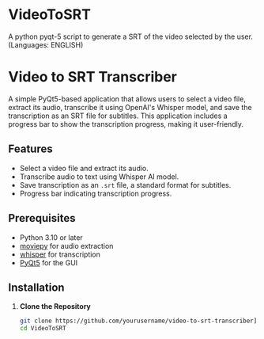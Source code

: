 # VideoToSRT
A python pyqt-5 script to generate a SRT of the video selected by the user. (Languages: ENGLISH)

# Video to SRT Transcriber

A simple PyQt5-based application that allows users to select a video file, extract its audio, transcribe it using OpenAI's Whisper model, and save the transcription as an SRT file for subtitles. This application includes a progress bar to show the transcription progress, making it user-friendly.

## Features
- Select a video file and extract its audio.
- Transcribe audio to text using Whisper AI model.
- Save transcription as an `.srt` file, a standard format for subtitles.
- Progress bar indicating transcription progress.

## Prerequisites
- Python 3.10 or later
- [moviepy](https://pypi.org/project/moviepy/) for audio extraction
- [whisper](https://github.com/openai/whisper) for transcription
- [PyQt5](https://pypi.org/project/PyQt5/) for the GUI

## Installation

1. **Clone the Repository**
   ```bash
   git clone https://github.com/yourusername/video-to-srt-transcriber](https://github.com/aionstech/VideoToSRT.git
   cd VideoToSRT
